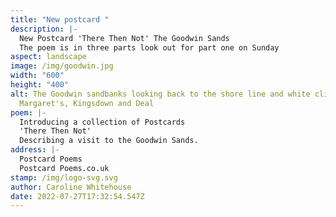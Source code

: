 ```yaml
---
title: "New postcard "
description: |-
  New Postcard 'There Then Not' The Goodwin Sands
  The poem is in three parts look out for part one on Sunday
aspect: landscape
image: /img/goodwin.jpg
width: "600"
height: "400"
alt: The Goodwin sandbanks looking back to the shore line and white cliffs of St
  Margaret's, Kingsdown and Deal
poem: |-
  Introducing a collection of Postcards 
  'There Then Not'
  Describing a visit to the Goodwin Sands.
address: |-
  Postcard Poems
  Postcard Poems.co.uk
stamp: /img/logo-svg.svg
author: Caroline Whitehouse
date: 2022-07-27T17:32:54.547Z
---
```

